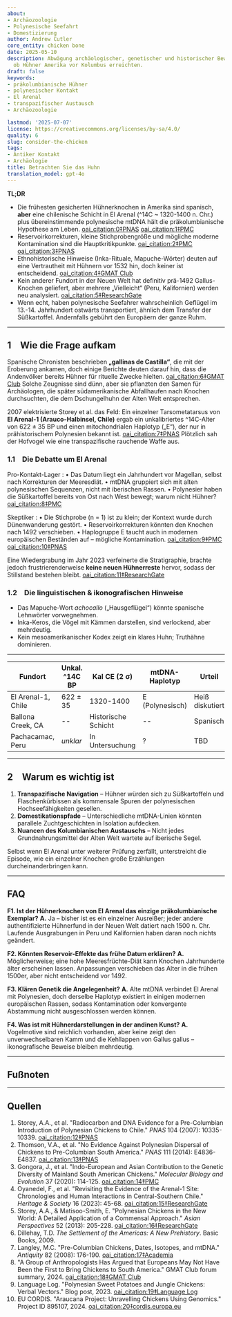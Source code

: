 ```yaml
---
about:
- Archäozoologie
- Polynesische Seefahrt
- Domestizierung
author: Andrew Cutler
core_entity: chicken bone
date: 2025-05-10
description: Abwägung archäologischer, genetischer und historischer Beweise dafür,
  ob Hühner Amerika vor Kolumbus erreichten.
draft: false
keywords:
- präkolumbianische Hühner
- polynesischer Kontakt
- El Arenal
- transpazifischer Austausch
- Archäozoologie

lastmod: '2025-07-07'
license: https://creativecommons.org/licenses/by-sa/4.0/
quality: 6
slug: consider-the-chicken
tags:
- Antiker Kontakt
- Archäologie
title: Betrachten Sie das Huhn
translation_model: gpt-4o
---
```


**TL;DR**

- Die frühesten gesicherten Hühnerknochen in Amerika sind spanisch, **aber** eine chilenische Schicht in El Arenal (^14C ~ 1320-1400 n. Chr.) plus übereinstimmende polynesische mtDNA hält die präkolumbianische Hypothese am Leben. [oai_citation:0‡PNAS](https://www.pnas.org/doi/10.1073/pnas.0703993104?utm_source=chatgpt.com) [oai_citation:1‡PMC](https://pmc.ncbi.nlm.nih.gov/articles/PMC1965514/?utm_source=chatgpt.com)  
- Reservoirkorrekturen, kleine Stichprobengröße und mögliche moderne Kontamination sind die Hauptkritikpunkte. [oai_citation:2‡PMC](https://pmc.ncbi.nlm.nih.gov/articles/PMC7062093/?utm_source=chatgpt.com) [oai_citation:3‡PNAS](https://www.pnas.org/doi/10.1073/pnas.1410780111?utm_source=chatgpt.com)  
- Ethnohistorische Hinweise (Inka-Rituale, Mapuche-Wörter) deuten auf eine Vertrautheit mit Hühnern vor 1532 hin, doch keiner ist entscheidend. [oai_citation:4‡GMAT Club](https://gmatclub.com/forum/a-group-of-anthropologists-has-argued-that-europeans-may-not-have-been-423642.html?utm_source=chatgpt.com)  
- Kein anderer Fundort in der Neuen Welt hat definitiv prä-1492 Gallus-Knochen geliefert, aber mehrere „Vielleicht“ (Peru, Kalifornien) werden neu analysiert. [oai_citation:5‡ResearchGate](https://www.researchgate.net/publication/378964194_Revisiting_the_evidence_of_the_Arenal_1_site_Chronologies_and_human_interactions_in_central_southern_Chile?utm_source=chatgpt.com)  
- Wenn echt, haben polynesische Seefahrer wahrscheinlich Geflügel im 13.-14. Jahrhundert ostwärts transportiert, ähnlich dem Transfer der Süßkartoffel. Andernfalls gebührt den Europäern der ganze Ruhm.

---

## 1 Wie die Frage aufkam

Spanische Chronisten beschrieben **„gallinas de Castilla“**, die mit der Eroberung ankamen, doch einige Berichte deuten darauf hin, dass die Andenvölker bereits Hühner für rituelle Zwecke hielten. [oai_citation:6‡GMAT Club](https://gmatclub.com/forum/a-group-of-anthropologists-has-argued-that-europeans-may-not-have-been-423642.html) Solche Zeugnisse sind dünn, aber sie pflanzten den Samen für Archäologen, die später südamerikanische Abfallhaufen nach Knochen durchsuchten, die dem Dschungelhuhn der Alten Welt entsprechen.

2007 elektrisierte Storey et al. das Feld: Ein einzelner Tarsometatarsus von **El Arenal-1 (Arauco-Halbinsel, Chile)** ergab ein unkalibriertes ^14C-Alter von 622 ± 35 BP und einen mitochondrialen Haplotyp („E“), der nur in prähistorischem Polynesien bekannt ist. [oai_citation:7‡PNAS](https://www.pnas.org/doi/10.1073/pnas.0703993104) Plötzlich sah der Hofvogel wie eine transpazifische rauchende Waffe aus.

### 1.1 Die Debatte um El Arenal

Pro-Kontakt-Lager 
: • Das Datum liegt ein Jahrhundert vor Magellan, selbst nach Korrekturen der Meeresdiät. 
 • mtDNA gruppiert sich mit alten polynesischen Sequenzen, nicht mit iberischen Rassen. 
 • Polynesier haben die Süßkartoffel bereits von Ost nach West bewegt; warum nicht Hühner? [oai_citation:8‡PMC](https://pmc.ncbi.nlm.nih.gov/articles/PMC4156719/) 

Skeptiker 
: • Die Stichprobe (n = 1) ist zu klein; der Kontext wurde durch Dünenwanderung gestört. 
 • Reservoirkorrekturen könnten den Knochen nach 1492 verschieben. 
 • Haplogruppe E taucht auch in modernen europäischen Beständen auf – mögliche Kontamination. [oai_citation:9‡PMC](https://pmc.ncbi.nlm.nih.gov/articles/PMC7062093/) [oai_citation:10‡PNAS](https://www.pnas.org/doi/10.1073/pnas.1410780111) 

Eine Wiedergrabung im Jahr 2023 verfeinerte die Stratigraphie, brachte jedoch frustrierenderweise **keine neuen Hühnerreste** hervor, sodass der Stillstand bestehen bleibt. [oai_citation:11‡ResearchGate](https://www.researchgate.net/publication/378964194_Revisiting_the_evidence_of_the_Arenal_1_site_Chronologies_and_human_interactions_in_central_southern_Chile)

### 1.2 Die linguistischen & ikonografischen Hinweise

- Das Mapuche-Wort *achocallo* („Hausgeflügel“) könnte spanische Lehnwörter vorwegnehmen. 
- Inka-Keros, die Vögel mit Kämmen darstellen, sind verlockend, aber mehrdeutig. 
- Kein mesoamerikanischer Kodex zeigt ein klares Huhn; Truthähne dominieren.

---

| Fundort | Unkal. ^14C BP | Kal CE (2 σ) | mtDNA-Haplotyp | Urteil |
|---------|---------------|--------------|----------------|--------|
| El Arenal-1, Chile | 622 ± 35 | 1320-1400 | E (Polynesisch) | Heiß diskutiert |
| Ballona Creek, CA | -- | Historische Schicht | -- | Spanisch |
| Pachacamac, Peru | *unklar* | In Untersuchung | ? | TBD |

---

## 2 Warum es wichtig ist

1. **Transpazifische Navigation** – Hühner würden sich zu Süßkartoffeln und Flaschenkürbissen als kommensale Spuren der polynesischen Hochseefähigkeiten gesellen.  
2. **Domestikationspfade** – Unterschiedliche mtDNA-Linien könnten parallele Zuchtgeschichten in Isolation aufdecken.  
3. **Nuancen des Kolumbianischen Austauschs** – Nicht jedes Grundnahrungsmittel der Alten Welt wartete auf iberische Segel.

Selbst wenn El Arenal unter weiterer Prüfung zerfällt, unterstreicht die Episode, wie ein einzelner Knochen große Erzählungen durcheinanderbringen kann.

---

## FAQ

**F1. Ist der Hühnerknochen von El Arenal das einzige präkolumbianische Exemplar?** 
**A.** Ja – bisher ist es ein einzelner Ausreißer; jeder andere authentifizierte Hühnerfund in der Neuen Welt datiert nach 1500 n. Chr. Laufende Ausgrabungen in Peru und Kalifornien haben daran noch nichts geändert.

**F2. Könnten Reservoir-Effekte das frühe Datum erklären?** 
**A.** Möglicherweise; eine hohe Meeresfrüchte-Diät kann Knochen Jahrhunderte älter erscheinen lassen. Anpassungen verschieben das Alter in die frühen 1500er, aber nicht entscheidend vor 1492.

**F3. Klären Genetik die Angelegenheit?** 
**A.** Alte mtDNA verbindet El Arenal mit Polynesien, doch derselbe Haplotyp existiert in einigen modernen europäischen Rassen, sodass Kontamination oder konvergente Abstammung nicht ausgeschlossen werden können.

**F4. Was ist mit Hühnerdarstellungen in der andinen Kunst?** 
**A.** Vogelmotive sind reichlich vorhanden, aber keine zeigt den unverwechselbaren Kamm und die Kehllappen von Gallus gallus – ikonografische Beweise bleiben mehrdeutig.

---

## Fußnoten

[^1]: Für eine Einführung in Reservoirkorrekturen und Kalibrierung siehe Thompson et al., *Journal of Archaeological Science* **41** (2014): 118-125.

---

## Quellen

1. Storey, A.A., et al. "Radiocarbon and DNA Evidence for a Pre-Columbian Introduction of Polynesian Chickens to Chile." *PNAS* 104 (2007): 10335-10339. [oai_citation:12‡PNAS](https://www.pnas.org/doi/10.1073/pnas.0703993104) 
2. Thomson, V.A., et al. "No Evidence Against Polynesian Dispersal of Chickens to Pre-Columbian South America." *PNAS* 111 (2014): E4836-E4837. [oai_citation:13‡PNAS](https://www.pnas.org/doi/10.1073/pnas.1410780111) 
3. Gongora, J., et al. "Indo-European and Asian Contribution to the Genetic Diversity of Mainland South American Chickens." *Molecular Biology and Evolution* 37 (2020): 114-125. [oai_citation:14‡PMC](https://pmc.ncbi.nlm.nih.gov/articles/PMC7062093/) 
4. Oyanedel, F., et al. "Revisiting the Evidence of the Arenal-1 Site: Chronologies and Human Interactions in Central-Southern Chile." *Heritage & Society* 16 (2023): 45-68. [oai_citation:15‡ResearchGate](https://www.researchgate.net/publication/378964194_Revisiting_the_evidence_of_the_Arenal_1_site_Chronologies_and_human_interactions_in_central_southern_Chile) 
5. Storey, A.A., & Matisoo-Smith, E. "Polynesian Chickens in the New World: A Detailed Application of a Commensal Approach." *Asian Perspectives* 52 (2013): 205-228. [oai_citation:16‡ResearchGate](https://www.researchgate.net/publication/261656806_Polynesian_Chickens_in_the_New_World_a_detailed_application_of_a_commensal_approach) 
6. Dillehay, T.D. *The Settlement of the Americas: A New Prehistory*. Basic Books, 2009. 
7. Langley, M.C. "Pre-Columbian Chickens, Dates, Isotopes, and mtDNA." *Antiquity* 82 (2008): 176-190. [oai_citation:17‡Academia](https://www.academia.edu/61029989/Pre_Columbian_chickens_dates_isotopes_and_mtDNA) 
8. "A Group of Anthropologists Has Argued that Europeans May Not Have Been the First to Bring Chickens to South America." GMAT Club forum summary, 2024. [oai_citation:18‡GMAT Club](https://gmatclub.com/forum/a-group-of-anthropologists-has-argued-that-europeans-may-not-have-been-423642.html) 
9. Language Log. "Polynesian Sweet Potatoes and Jungle Chickens: Verbal Vectors." Blog post, 2023. [oai_citation:19‡Language Log](https://languagelog.ldc.upenn.edu/nll/?p=57706) 
10. EU CORDIS. "Araucana Project: Unravelling Chickens Using Genomics." Project ID 895107, 2024. [oai_citation:20‡cordis.europa.eu](https://cordis.europa.eu/project/id/895107)